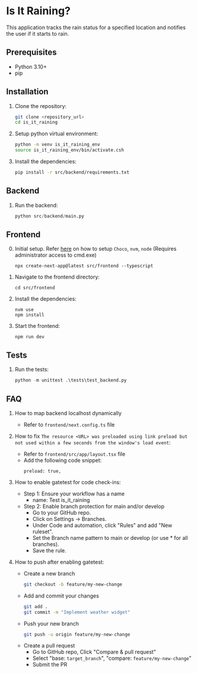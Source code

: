 # Is It Raining?

This application tracks the rain status for a specified location and notifies the user if it starts to rain.

## Prerequisites

*   Python 3.10+
*   pip

## Installation

1.  Clone the repository:

    ```bash
    git clone <repository_url>
    cd is_it_raining
    ```

2. Setup python virtual environment:
    ```bash
    python -m venv is_it_raining_env
    source is_it_raining_env/bin/activate.csh
    ```

3.  Install the dependencies:

    ```bash
    pip install -r src/backend/requirements.txt
    ```

## Backend

1. Run the backend:

    ```python
    python src/backend/main.py
    ```

## Frontend

0. Initial setup. Refer [here](https://gist.github.com/cwsmith-160/e9c8ca80f23027f0495775aed77ec780) on how to setup `Choco`, `nvm`, `node` (Requires administrator access to cmd.exe)
    ```
    npx create-next-app@latest src/frontend --typescript
    ```

1. Navigate to the frontend directory:
    ```
    cd src/frontend
    ```

2. Install the dependencies:
    ```
    nvm use
    npm install
    ```

3. Start the frontend:
    ```
    npm run dev
    ```

## Tests

1. Run the tests:
    ```python
    python -m unittest .\tests\test_backend.py
    ```

## FAQ

1. How to map backend localhost dynamically
    - Refer to `frontend/next.config.ts` file

2. How to fix `The resource <URL> was preloaded using link preload but not used within a few seconds from the window's load event`:
    - Refer to `frontend/src/app/layout.tsx` file
    - Add the following code snippet:
        ```tsx
        preload: true,
        ```

3. How to enable gatetest for code check-ins:
    - Step 1: Ensure your workflow has a name
        - name: Test is_it_raining
    - Step 2: Enable branch protection for main and/or develop
        - Go to your GitHub repo.
        - Click on Settings → Branches.
        - Under Code and automation, click "Rules" and add "New ruleset".
        - Set the Branch name pattern to main or develop (or use * for all branches).
        - Save the rule.

4. How to push after enabling gatetest:
    - Create a new branch
        ```bash
        git checkout -b feature/my-new-change
        ```
    - Add and commit your changes
        ```bash
        git add .
        git commit -m "Implement weather widget"
        ```
    - Push your new branch
        ```bash
        git push -u origin feature/my-new-change
        ```
    - Create a pull request
        - Go to GitHub repo, Click "Compare & pull request"
        - Select "base: `target_branch`", "compare: `feature/my-new-change`"
        - Submit the PR
